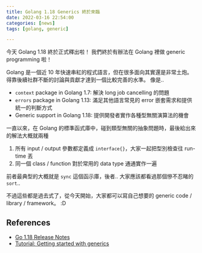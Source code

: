 ```yaml
---
title: Golang 1.18 Generics 終於來臨
date: 2022-03-16 22:54:00
categories: [news]
tags: [golang, generic]

---
```


今天 Golang 1.18 終於正式釋出啦！
我們終於有辦法在 Golang 裡做 generic programming 啦！

Golang 是一個近 10 年快速串紅的程式語言，但在很多面向其實還是非常土炮。
得靠後續社群不斷的討論與貢獻才達到一個比較完善的水準。 像是..

- `context` package in Golang 1.7: 解決 long job cancelling 的問題
- `errors` package in Golang 1.13: 滿足其他語言常見的 error 嵌套需求和提供統一的判斷方式
- Generic support in Golang 1.18: 提供開發者實作各種型無關演算法的機會

一直以來，在 Golang 的標準函式庫中，碰到類型無關的抽象問題時，最後給出來的解法大概就兩種

1. 所有 input / output 參數都定義成 `interface{}`，大家一起把型別檢查往 run-time 丟
2. 同一個 class / function 對於常用的 data type 通通實作一遍

前者最典型的大概就是 `sync` 這個函示庫，後者.. 大家應該都看過那個慘不忍睹的 `sort`..

不過這些都是過去式了，從今天開始，大家都可以寫自己想要的 generic code / library / framework。 :D

## References

- [Go 1.18 Release Notes](https://tip.golang.org/doc/go1.18)
- [Tutorial: Getting started with generics](https://go.dev/doc/tutorial/generics)
